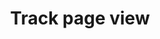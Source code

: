 ---
title: Track page view
excerpt: >-
  With this endpoint products can be tracked that visitors have viewed on your
  storefront.
api:
  file: oas.json
  operationId: PageView_Track
hidden: false
---